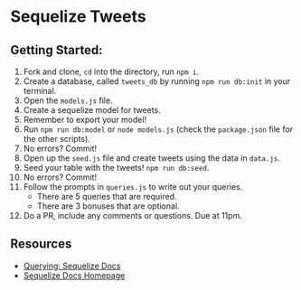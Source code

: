 # Sequelize Tweets

## Getting Started:
1. Fork and clone, `cd` into the directory, run `npm i`.
1. Create a database, called `tweets_db` by running `npm run db:init` in your terminal.
1. Open the `models.js` file.
1. Create a sequelize model for tweets.
1. Remember to export your model!
1. Run `npm run db:model` or `node models.js` (check the `package.json` file for the other scripts).
1. No errors? Commit!
1. Open up the `seed.js` file and create tweets using the data in `data.js`.
1. Seed your table with the tweets! `npm run db:seed`.
1. No errors? Commit!
1. Follow the prompts in `queries.js` to write out your queries.
    - There are 5 queries that are required.
    - There are 3 bonuses that are optional.
1. Do a PR, include any comments or questions. Due at 11pm.

## Resources
- [Querying: Sequelize Docs](http://docs.sequelizejs.com/manual/tutorial/querying.html)
- [Sequelize Docs Homepage](http://docs.sequelizejs.com/)
